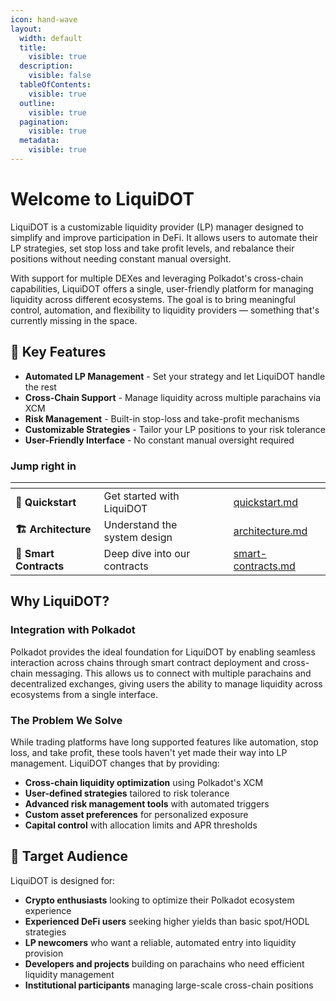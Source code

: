 ```yaml
---
icon: hand-wave
layout:
  width: default
  title:
    visible: true
  description:
    visible: false
  tableOfContents:
    visible: true
  outline:
    visible: true
  pagination:
    visible: true
  metadata:
    visible: true
---
```


# Welcome to LiquiDOT

LiquiDOT is a customizable liquidity provider (LP) manager designed to simplify and improve participation in DeFi. It allows users to automate their LP strategies, set stop loss and take profit levels, and rebalance their positions without needing constant manual oversight.

With support for multiple DEXes and leveraging Polkadot's cross-chain capabilities, LiquiDOT offers a single, user-friendly platform for managing liquidity across different ecosystems. The goal is to bring meaningful control, automation, and flexibility to liquidity providers — something that's currently missing in the space.

## 🌟 Key Features

* **Automated LP Management** - Set your strategy and let LiquiDOT handle the rest
* **Cross-Chain Support** - Manage liquidity across multiple parachains via XCM
* **Risk Management** - Built-in stop-loss and take-profit mechanisms
* **Customizable Strategies** - Tailor your LP positions to your risk tolerance
* **User-Friendly Interface** - No constant manual oversight required

### Jump right in

<table data-view="cards"><thead><tr><th></th><th></th><th></th><th data-hidden data-card-target data-type="content-ref"></th></tr></thead><tbody><tr><td><strong>🚀 Quickstart</strong></td><td>Get started with LiquiDOT</td><td></td><td><a href="getting-started/quickstart.md">quickstart.md</a></td></tr><tr><td><strong>🏗️ Architecture</strong></td><td>Understand the system design</td><td></td><td><a href="basics/architecture.md">architecture.md</a></td></tr><tr><td><strong>📜 Smart Contracts</strong></td><td>Deep dive into our contracts</td><td></td><td><a href="basics/smart-contracts.md">smart-contracts.md</a></td></tr></tbody></table>

## Why LiquiDOT?

### Integration with Polkadot

Polkadot provides the ideal foundation for LiquiDOT by enabling seamless interaction across chains through smart contract deployment and cross-chain messaging. This allows us to connect with multiple parachains and decentralized exchanges, giving users the ability to manage liquidity across ecosystems from a single interface.

### The Problem We Solve

While trading platforms have long supported features like automation, stop loss, and take profit, these tools haven't yet made their way into LP management. LiquiDOT changes that by providing:

* **Cross-chain liquidity optimization** using Polkadot's XCM
* **User-defined strategies** tailored to risk tolerance
* **Advanced risk management tools** with automated triggers
* **Custom asset preferences** for personalized exposure
* **Capital control** with allocation limits and APR thresholds

## 🎯 Target Audience

LiquiDOT is designed for:

* **Crypto enthusiasts** looking to optimize their Polkadot ecosystem experience
* **Experienced DeFi users** seeking higher yields than basic spot/HODL strategies
* **LP newcomers** who want a reliable, automated entry into liquidity provision
* **Developers and projects** building on parachains who need efficient liquidity management
* **Institutional participants** managing large-scale cross-chain positions
